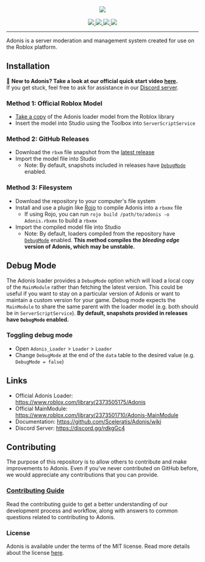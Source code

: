 <div align="center">
    <img src="https://deveros.net/"/>
    <div>&nbsp;</div>
    <a href="https://www.roblox.com/library/2373505175/">
        <img src="https://img.shields.io/static/v1?label=roblox&message=model&color=blue&logo=roblox&logoColor=white"/>
    </a>
    <a href="https://github.com/Sceleratis/Adonis/blob/master/LICENSE">
        <img src="https://img.shields.io/github/license/Sceleratis/Adonis"/>
    </a>
    <a href="https://github.com/Sceleratis/Adonis/releases">
        <img src="https://img.shields.io/github/v/release/Sceleratis/Adonis?label=version"/>
    </a>
    <a href="https://discord.gg/rdkgGc4">
        <img src="https://img.shields.io/discord/81902207070380032?label=discord&logo=discord&logoColor=white"/>
    </a>
</div>
<hr/>

Adonis is a server moderation and management system created for use on the Roblox platform.

## Installation
📢 **New to Adonis? Take a look at our official quick start video [here](https://youtu.be/1f9x9gdxLjw).**
<br>If you get stuck, feel free to ask for assistance in our [Discord server](https://discord.gg/rdkgGc4).

### Method 1: Official Roblox Model
* [Take a copy](https://www.roblox.com/library/2373505175/) of the Adonis loader model from the Roblox library
* Insert the model into Studio using the Toolbox into `ServerScriptService`

### Method 2: GitHub Releases
* Download the `rbxm` file snapshot from the [latest release](https://github.com/Sceleratis/Adonis/releases/latest)
* Import the model file into Studio
    * Note: By default, snapshots included in releases have <a href="#debug-mode">`DebugMode`</a> enabled.
 
### Method 3: Filesystem
* Download the repository to your computer's file system
* Install and use a plugin like [Rojo](https://rojo.space/) to compile Adonis into a `rbxmx` file
    * If using Rojo, you can run `rojo build /path/to/adonis -o Adonis.rbxmx` to build a `rbxmx`
* Import the compiled model file into Studio
    * Note: By default, loaders compiled from the repository have <a href="#debug-mode">`DebugMode`</a> enabled. **This method compiles the _bleeding edge_ version of Adonis, which may be unstable.**
 
## Debug Mode
The Adonis loader provides a `DebugMode` option which will load a local copy of the `MainModule` rather than fetching the latest version. This could be useful if you want to stay on a particular version of Adonis or want to maintain a custom version for your game. Debug mode expects the `MainModule` to share the same parent with the loader model (e.g. both should be in `ServerScriptService`). **By default, snapshots provided in  releases have `DebugMode` enabled.**
### Toggling debug mode
* Open `Adonis_Loader` > `Loader` > `Loader`
* Change `DebugMode` at the end of the `data` table to the desired value (e.g. `DebugMode = false`)

## Links
* Official Adonis Loader: https://www.roblox.com/library/2373505175/Adonis
* Official MainModule: https://www.roblox.com/library/2373501710/Adonis-MainModule
* Documentation: https://github.com/Sceleratis/Adonis/wiki
* Discord Server: https://discord.gg/rdkgGc4

## Contributing
The purpose of this repository is to allow others to contribute and make improvements to Adonis. Even if you've never contributed on GitHub before, we would appreciate any contributions that you can provide.

### [Contributing Guide](https://github.com/Sceleratis/Adonis/blob/master/CONTRIBUTING.md)
Read the contributing guide to get a better understanding of our development process and workflow, along with answers to common questions related to contributing to Adonis.

### License
Adonis is available under the terms of the MIT license. Read more details about the license [here](https://github.com/Sceleratis/Adonis/blob/master/LICENSE).

